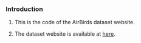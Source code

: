 ### Introduction

1. This is the code of the AirBirds dataset website. 

2. The dataset website is available at [here](https://airbirdsdata.github.io/).